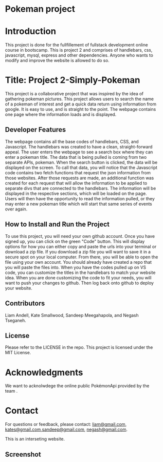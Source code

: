 # Pokeman project

# Introduction
This project is done for the fullfillement of fullstack development online course in bootscamp. This is project 2 and comprises of handlebars, css, javascript, mysql, express and other dependencies. Anyone who wants to modify and improve the website is allowed to do so.

# Title: Project 2-Simply-Pokeman
This project is a collaborative project that was inspired by the idea of gathering pokeman pictures. This project allows users to search the name of a pokeman of interest and get a quick data return using information from google. It is easy to use, and is straight to the point. The webpage contains one page where the information loads and is displayed. 

## Developer Features 
The webpage contains all the base codes of handlebars, CSS, and Javascript. The handlebars was created to have a clean, straight-forward appeal. The user enters the webpage to see a search box where they can enter a pokeman title. The data that is being pulled is coming from two separate APIs, pokeman. When the search button is clicked, the data will be displayed on the screen. To call that data, you will notice that the Javascript code contains two fetch functions that request the json information from those websites. After those requests are made, an additional function was created for each request that will allow the information to be applied to separate divs that are connected to the handlebars. The information will be displayed in the respective sections, which will be loaded on the page. Users will then have the opportunity to read the information pulled, or they may enter a new pokeman title which will start that same series of events over again. 

## How to Install and Run the Project 
To use this project, you will need your own github account. Once you have signed up, you can click on the green "Code" button. This will display options for how you can either copy and paste the urls into your terminal or download a zip file. If you download a zip file you will want to save it in a secure spot on your local computer. From there, you will be able to open the file using your own account. You should already have created a repo that you will paste the files into. When you have the codes pulled up on VS code, you can customize the titles in the handlebars to match your website idea. When you are done customizing the code to fit your needs, you will want to push your changes to github. Then log back onto github to deploy your website. 

## Contributors 
Liam Andell, Kate Smallwood, Sandeep Meegahapola, and Negash Tseganeh. 

## License 
Please refer to the LICENSE in the repo. This project is licensed under the MIT License.

# Acknowledgments
We want to acknolwdege the online public PokémonApi provided by the team .

# Contact
For questions or feedback, please contact: liam@gmail.com, kates@gmail.com,sandeep@gmail.com, negash@gmail.com.

This is an interseting website.

## Screenshot



